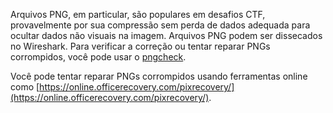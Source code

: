 Arquivos PNG, em particular, são populares em desafios CTF, provavelmente por sua compressão sem perda de dados adequada para ocultar dados não visuais na imagem. Arquivos PNG podem ser dissecados no Wireshark. Para verificar a correção ou tentar reparar PNGs corrompidos, você pode usar o [pngcheck](http://libpng.org/pub/png/apps/pngcheck.html).

Você pode tentar reparar PNGs corrompidos usando ferramentas online como [https://online.officerecovery.com/pixrecovery/](https://online.officerecovery.com/pixrecovery/).
